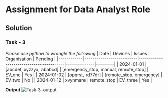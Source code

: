 # Assignment for Data Analyst Role 
## Solution
### Task - 3
*Please use python to wrangle the following*
| Date       | Devices                 | Issues                                  | Organisation | Pending |
|------------|--------------------------|-----------------------------------------|--------------|---------|
| 2024-01-01 | [abcdef, xyzzyx, ababcd] | [emergency_stop, manual, remote_stop]   | EV_one       | Yes     |
| 2024-01-02 | [opqrst, rd77dr]         | [remote_stop, emergency]                | EV_two       | No      |
| 2024-01-12 | xvynmare                 | remote_stop                             | EV_three     | Yes     |


**Output**
![Task-3-output](../img/task-3-output.png)
